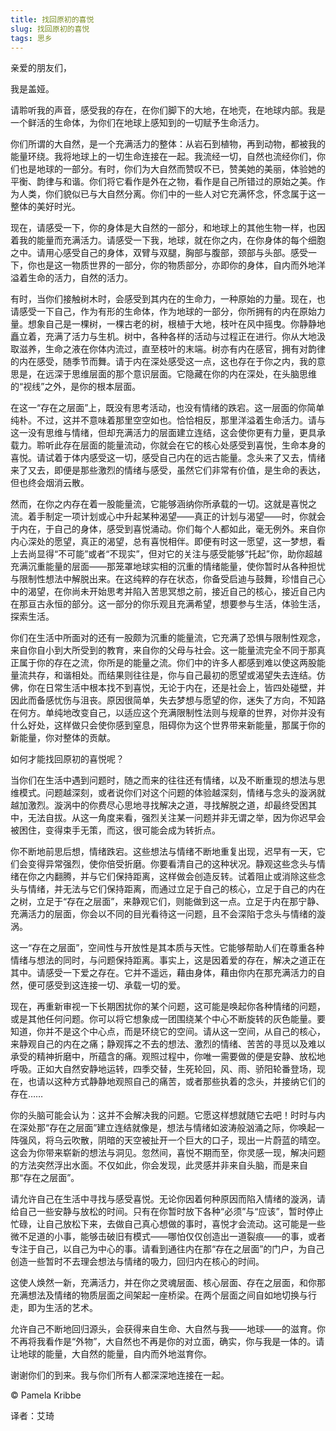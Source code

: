 ```yaml
--- 
title: 找回原初的喜悦 
slug: 找回原初的喜悦 
tags: 思乡
--- 
```

亲爱的朋友们，

我是盖娅。

请聆听我的声音，感受我的存在，在你们脚下的大地，在地壳，在地球内部。我是一个鲜活的生命体，为你们在地球上感知到的一切赋予生命活力。

你们所谓的大自然，是一个充满活力的整体：从岩石到植物，再到动物，都被我的能量环绕。我将地球上的一切生命连接在一起。我流经一切，自然也流经你们，你们也是地球的一部分。有时，你们为大自然而赞叹不已，赞美她的美丽，体验她的平衡、韵律与和谐。你们将它看作是外在之物，看作是自己所错过的原始之美。作为人类，你们貌似已与大自然分离。你们中的一些人对它充满怀念，怀念属于这一整体的美好时光。

现在，请感受一下，你的身体是大自然的一部分，和地球上的其他生物一样，也因着我的能量而充满活力。请感受一下我，地球，就在你之内，在你身体的每个细胞之中。请用心感受自己的身体，双臂与双腿，胸部与腹部，颈部与头部。感受一下，你也是这一物质世界的一部分，你的物质部分，亦即你的身体，自内而外地洋溢着生命的活力，自然的活力。

有时，当你们接触树木时，会感受到其内在的生命力，一种原始的力量。现在，也请感受一下自己，作为有形的生命体，作为地球的一部分，你所拥有的内在原始力量。想象自己是一棵树，一棵古老的树，根植于大地，枝叶在风中摇曳。你静静地矗立着，充满了活力与生机。树中，各种各样的活动与过程正在进行。你从大地汲取滋养，生命之液在你体内流过，直至枝叶的末端。树亦有内在感官，拥有对韵律的内在感受，随季节而舞。请于内在深处感受这一点，这也存在于你之内，我的意思是，在远深于思维层面的那个意识层面。它隐藏在你的内在深处，在头脑思维的“视线”之外，是你的根本层面。

在这一“存在之层面”上，既没有思考活动，也没有情绪的跌宕。这一层面的你简单纯朴。不过，这并不意味着那里空空如也。恰恰相反，那里洋溢着生命活力。请与这一没有思维与情绪，但却充满活力的层面建立连结，这会使你更有力量，更具承载力。聆听此存在层面的能量流动，你就会在它的核心处感受到喜悦，生命本身的喜悦。请试着于体内感受这一切，感受自己内在的远古能量。念头来了又去，情绪来了又去，即便是那些激烈的情绪与感受，虽然它们非常有价值，是生命的表达，但也终会烟消云散。

然而，在你之内存在着一股能量流，它能够涵纳你所承载的一切。这就是喜悦之流。着手制定一项计划或心中升起某种渴望——真正的计划与渴望——时，你就会于内在，于自己的身体，感受到喜悦涌动。你们每个人都如此，毫无例外。来自你内心深处的愿望，真正的渴望，总有喜悦相伴。即便有时这一愿望，这一梦想，看上去尚显得“不可能”或者“不现实”，但对它的关注与感受能够“托起”你，助你超越充满沉重能量的层面——那笼罩地球实相的沉重的情绪能量，使你暂时从各种担忧与限制性想法中解脱出来。在这纯粹的存在状态，你备受启迪与鼓舞，珍惜自己心中的渴望，在你尚未开始思考并陷入苦思冥想之前，接近自己的核心，接近自己内在那亘古永恒的部分。这一部分的你乐观且充满希望，想要参与生活，体验生活，探索生活。

你们在生活中所面对的还有一股颇为沉重的能量流，它充满了恐惧与限制性观念，来自你自小到大所受到的教育，来自你的父母与社会。这一能量流完全不同于那真正属于你的存在之流，你所是的能量之流。你们中的许多人都感到难以使这两股能量流共存，和谐相处。而结果则往往是，你与自己最初的愿望或渴望失去连结。仿佛，你在日常生活中根本找不到喜悦，无论于内在，还是社会上，皆四处碰壁，并因此而备感忧伤与沮丧。原因很简单，失去梦想与愿望的你，迷失了方向，不知路在何方。单纯地改变自己，以适应这个充满限制性法则与规章的世界，对你并没有什么好处，这样做只会使你感到窒息，阻碍你为这个世界带来新能量，那属于你的新能量，你对整体的贡献。

如何才能找回原初的喜悦呢？

当你们在生活中遇到问题时，随之而来的往往还有情绪，以及不断重现的想法与思维模式。问题越深刻，或者说你们对这个问题的体验越深刻，情绪与念头的漩涡就越加激烈。漩涡中的你费尽心思地寻找解决之道，寻找解脱之道，却最终受困其中，无法自拔。从这一角度来看，强烈关注某一问题并非无谓之举，因为你迟早会被困住，变得束手无策，而这，很可能会成为转折点。

你不断地前思后想，情绪跌宕。这些想法与情绪不断地重复出现，迟早有一天，它们会变得异常强烈，使你倍受折磨。你要看清自己的这种状况。静观这些念头与情绪在你之内翻腾，并与它们保持距离，这样做会创造反转。试着阻止或消除这些念头与情绪，并无法与它们保持距离，而通过立足于自己的核心，立足于自己的内在之树，立足于“存在之层面”，来静观它们，则能做到这一点。立足于内在那宁静、充满活力的层面，你会以不同的目光看待这一问题，且不会深陷于念头与情绪的漩涡。

这一“存在之层面”，空间性与开放性是其本质与天性。它能够帮助人们在尊重各种情绪与想法的同时，与问题保持距离。事实上，这是因着爱的存在，解决之道正在其中。请感受一下爱之存在。它并不遥远，藉由身体，藉由你内在那充满活力的自然，便可感受到这连接一切、承载一切的爱。

现在，再重新审视一下长期困扰你的某个问题，这可能是唤起你各种情绪的问题，或是其他任何问题。你可以将它想象成一团围绕某个中心不断旋转的灰色能量。要知道，你并不是这个中心点，而是环绕它的空间。请从这一空间，从自己的核心，来静观自己的内在之痛；静观挥之不去的想法、激烈的情绪、苦苦的寻觅以及难以承受的精神折磨中，所蕴含的痛。观照过程中，你唯一需要做的便是安静、放松地呼吸。正如大自然安静地运转，四季交替，生死轮回，风、雨、骄阳轮番登场，现在，也请以这种方式静静地观照自己的痛苦，或者那些执着的念头，并接纳它们的存在……

你的头脑可能会认为：这并不会解决我的问题。它愿这样想就随它去吧！时时与内在深处那“存在之层面”建立连结就像是，想法与情绪如波涛般汹涌之际，你唤起一阵强风，将乌云吹散，阴暗的天空被扯开一个巨大的口子，现出一片蔚蓝的晴空。这会为你带来崭新的想法与洞见。忽然间，喜悦不期而至，你灵感一现，解决问题的方法突然浮出水面。不仅如此，你会发现，此灵感并非来自头脑，而是来自那“存在之层面”。

请允许自己在生活中寻找与感受喜悦。无论你因着何种原因而陷入情绪的漩涡，请给自己一些安静与放松的时间。只有在你暂时放下各种“必须”与“应该”，暂时停止忙碌，让自己放松下来，去做自己真心想做的事时，喜悦才会流动。这可能是一些微不足道的小事，能够击破旧有模式——哪怕仅仅创造出一道裂痕——的事，或者专注于自己，以自己为中心的事。请看到通往内在那“存在之层面”的门户，为自己创造一些暂时不去理会想法与情绪的吸力，回归内在核心的时间。

这使人焕然一新，充满活力，并在你之灵魂层面、核心层面、存在之层面，和你那充满想法及情绪的物质层面之间架起一座桥梁。在两个层面之间自如地切换与行走，即为生活的艺术。

允许自己不断地回归源头，会获得来自生命、大自然与我——地球——的滋育。你不再将我看作是“外物”，大自然也不再是你的对立面，确实，你与我是一体的。请让地球的能量，大自然的能量，自内而外地滋育你。

谢谢你们的到来。我与你们所有人都深深地连接在一起。

© Pamela Kribbe

译者：艾琦 